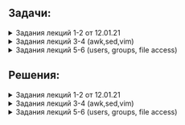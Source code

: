 ## Задачи:

 <details><summary>  Задания лекций 1-2 от 12.01.21 </summary>
  
  0. установить вторую ВМ с доступом только до первой ВМ.
  Все команды выполняются от имени созданного во время инсталляции пользователя (не root).
  
  1. Внутри директории /usr/share/man (хранилище встроенной документации) находятся каталоги, разбитые по секциям разделов помощи (man1, man2, man3) и по языкам (es, fr, ru).
Используя команду ls, необходимо вывести на экран все файлы, которые расположены в секционных директориях ы и содержат слово "config" в имени. Одним вызовом ls найти все файлы, содержащие слово "system" в каталогах /usr/share/man/man1 и /usr/share/man/man7
  
  2. Самостоятельно изучить команду find, предназначенную для поиска файлов/папок по заданным условиям (man find, find --help).
Найти в директории /usr/share/man все файлы, которые содержат слово "help" в имени, найти там же все файлы, имя которых начинается на "conf".
Какие действия мы можем выполнить с файлами, найденными командой find (не запуская других команд)? Приведите любой пример с комментарием.
  
  3. При помощи команд head и tail, выведите последние 2 строки файла /etc/fstab и первые 7 строк файла /etc/yum.conf
Что произойдёт, если мы запросим больше строк, чем есть в файле? Попробуйте выполнить это на примере, используя команду wc (word cound) для подсчёта количества строк в файле.
  
  4. Создайте в домашней директории файлы file_name1.md, file_name2.md и file_name3.md. Используя {}, переименуйте:
file_name1.md в file_name1.textdoc
file_name2.md в file_name2
file_name3.md в file_name3.md.latest
file_name1.textdoc в file_name1.txt
  
  5. Перейдите в директорию /mnt. Напишите как можно больше различных вариантов команды cd, с помощью которых вы можете вернуться обратно в домашнюю директорию вашего пользователя. Различные относительные пути также считаются разными вариантами.
  
  6. Создайте одной командой в домашней директории 3 папки new, in-process, processed. При этом in-process должна содержать в себе еще 3 папки tread0, tread1, tread2.
Далее создайте 100 файлов формата data[[:digit:]][[:digit:]] в папке new
Скопируйте 34 файла в tread0 и по 33 в tread1 и tread2 соответственно. Выведете содержимое каталога in-process одной командой
После этого переместите все файлы из каталогов tread в processed одной командой. Выведете содержимое каталога in-process и processed опять же одной командой
Сравните количество файлов в каталогах new и processed при помощи изученных ранее команд, если они равны удалите файлы из new
** Сравнение количества и удаление сделано при помощи условия

  7. Получить разворачивание фигурных скобок для выражения. Согласно стандартному поведению bash, стандартного для CentOS 7, скобки в приведённом ниже выражении развёрнуты не будут. Необходимо найти способ получить ожидаемый вывод.
a=1; b=3
echo file{$a..$b}
Необходимо предоставить модицицированную команду, результатом которой является следующий вывод: 
file1 file2 file3


</details>
 <details><summary>  Задания лекций 3-4 (awk,sed,vim) </summary>


 You have log file 'access.log'. It is simple apache log. Format is remote-IP - - [DATE] "method query protocol" status-code send-bytes-from-server "from-where-did-user-came" "user agent" "x-forwarded-for-header"
Sample can be downloaded from 

http://www.almhuette-raith.at/apache-log/access.log    (~650 Mb)



Awk
* What is the most frequent browser (user agent)?
* Show number of requests per month for ip 193.106.31.130 (for example: Sep 2016 - 100500 reqs, Oct 2016 - 0 reqs, Nov 2016 - 2 reqs...)
* Show total amount of data which server has provided for each unique ip (i.e. 100500 bytes for 1.2.3.4; 9001 bytes for 5.4.3.2 and so on)


Sed
* Change all user agents to "lynx"
* Masquerade all ip addresses. For example, 1.2.3.4 becomes "ip1", 3.4.5.6 becomse "ip2" and so on. Rewrite file.
Extra (*)

• Show list of unique ips, who made more then 50 requests to the same url within 10 minutes (for example too many requests to "/")

Learn vim:

   vimtutor / vimtutor ru (in your linux terminal with vim installed)
   
   http://www.vimgenius.com/
   
   https://vimvalley.com/vim-movement-speed-challenge/
   
Vim videos


   https://www.youtube.com/watch?v=aHm36-na4-4
   
   https://www.youtube.com/watch?v=XA2WjJbmmoM
   https://github.com/outragee/epam-learning/blob/main/homework.md
   https://www.youtube.com/watch?v=_NUO4JEtkDw
   
   https://www.youtube.com/watch?v=NzD2UdQl5Gc
   
   https://www.youtube.com/watch?v=5r6yzFEXajQ
   
 
 </details>

 <details><summary> Задания лекций 5-6 (users, groups, file access) </summary>
 
 Task 1: Users and groups

Используйте команды: groupadd, useradd, passwd, chage и другие.
Создайте группу sales с GID 4000 и пользователей bob, alice, eve c основной группой sales. 
Измените пользователям пароли.
Все новые аккаунты должны обязательно менять свои пароли каждый 30 дней.
Новые аккаунты группы sales должны истечь по окончанию 90 дней срока, а bob должен изменять его пароль каждые 15 дней.

Дополнительно:
Заставьте пользователей сменить пароль после первого логина.

Предварительный шаг:
Исследуйте файл /etc/login.defs.
Исследуйте, как работает команда date и как её использовать совместно с chage.



Task 2: Controlling access to files with Linux file system permissions

Используйте команды: su, mkdir, chown, chmod и другие.
Создайте трёх пользователей glen, antony, lesly.
У вас должна быть директория /home/students, где эти три пользователя могут работать совместно с файлами.
Должен быть возможен только пользовательский и групповой доступ, создание и удаление файлов в /home/students. 
Файлы, созданные в этой директории, должны автоматически присваиваться группе студентов students.

Предварительный шаг:
Исследуйте, для чего нужны файлы .bashrc и .profile.



Task3: ACL

Детективное агентство Бейкер Стрит создает коллекцию совместного доступа для хранения файлов дел, в которых члены группы bakerstreet будут иметь права на чтение и запись.
Ведущий детектив, Шерлок Холмс, решил, что члены группы scotlandyard также должны иметь возможность читать и писать в общую директорию. Тем не менее, Холмс считает, что инспектор Джонс является достаточно растерянным, и поэтому он должен иметь доступ только для чтения. 
Миссис Хадсон только начала осваивать Linux и смогла создать общую директорию и скопировать туда несколько файлов. Но сейчас время чаепития, и она попросила вас закончить работу.

Ваша задача - завершить настройку директории общего доступа. 
Директория и всё её содержимое должно принадлежать группе bakerstreet, при этом файлы должны обновляться для чтения и записи для владельца и группы (bakerstreet). У других пользователей не должно быть никаких разрешений. 
Вам также необходимо предоставить доступы на чтение и запись для группы scotlandyard, за исключением Jones, который может только читать документы.
Убедитесь, что ваша настройка применима к существующим и будущим файлам. После установки всех разрешений в директории проверьте от каждого пользователя все его возможные доступы.

Используйте команды: touch, mkdir, chgrp, chmod, getfacl, setfacl и другие. 
Создайте общую директорию /shares/cases.
Создайте группу bakerstreet с пользователями holmes, watson.
Создайте группу scotlandyard с пользователями lestrade, gregson, jones.
Задайте всем пользователям безопасные пароли.

Предварительный шаг:
От суперпользователя создайте папку /share/cases и создайте внутри 2 файла murders.txt и moriarty.txt.
 
 </details>
 
 
## Решения:
 
 <details><summary> Задания лекций 1-2 от 12.01.21 </summary>

 
 
 <details><summary> # 0.  </summary>
 
 
 
  Для начала создадим 2 виртуальные машины используя vitrualbox gui, в моем случае это Centos1 и Centos2 . 
  Имена пользователей аналогичны.
  
  В настройках виртуальных машин в virtualbox:
  
  У Centos1 установим 2 адаптера сети (bridge и internal network) - эта машина будет иметь доступ куда угодно, зададим второму адаптеру (internal network) имя сети "lan".
 
 Для второй машины будем использовать только 1 адаптер (internal network) ,аналогично 1ой , зададим имя сети "lan".

  После загрузки виртуальных машин зайдем на них , указав логин и пароль от соответствующей машины.
  Убедимся что наши сетевые интерфейсы доступны, выполним команду: 
  
  `ip a` .
  
  Следующий пункт. На каждой машине для интерфейса (internal network) отключим DHCP, настроим статический ip, укажем DNS, маску подсети , шлюз по-умолчанию.
  
  Для этого перейдем в директорию :
  
  `cd /etc/sysconfig/network-scripts`  
  
  С помощью редактора Vi отредактируем файл нужного нам интерфейса (в моем случае это enp0s3 и enp0s8):
  
  centos1:
  
  `sudo vi  ifcfg-enp0s3` .
  
  centos2:
  
  `sudo vi  ifcfg-enp0s8` .
  
  Редактируем строки: 

    BOOTPROTO	с dhcp на none
    DNS1	указажем dns сервер
    IPADDR0	настроим статический ip адрес
    PREFIX0	указажем маску подсети
    GATEWAY0 настроим шлюз по-умолчанию
  
  В итоге получим примерно такой вид файлов.
  
  Centos1:
  
   ![alt][logo]

[logo]:  https://github.com/outragee/epam-learning/blob/main/pics/centos1_networksetup.png "centos1"


  Centos2:
  
   ![centos2][logo2]
   
[logo2]: https://github.com/outragee/epam-learning/blob/main/pics/centos2_networksetups.png "centos2"


  Перезапустим службу сети на каждой из машин выполнив команду:

  `sudo systemctl restart network` .
  
  Теперь проверим что сетевые протоколы изменили свои настройки , а заодно попробуем попинговать одну машину на другую и попробуем кинуть ssh.
  Выполним следующие команды:
  
  `ip a` #проверим статус сетевых интерфейсов. 
  
  `ping 192.168.100.13`#Из centos2  или `ping 192.168.100.14` #из Centos1.
  
  `ssh 192.168.100.13` #для centos2 .14 ,соответственно.
  
  
  Вывод терминалов:
  
  centos2:
  
  ![out2][logo3]

[logo3]: https://github.com/outragee/epam-learning/blob/main/pics/centos2_allnetworks%2Bping.png "centos2"

  centos1:
  
  ![out3][logo4]

[logo4]: https://github.com/outragee/epam-learning/blob/main/pics/centos1_allnetworks%2Bping.png "centos1"

</details>



<details><summary> # 1.  </summary>

Для того ,чтобы найти все файлы содержащие "config" в имени ,в директории /usr/share/man ,включая поддиректории выполним команду ls ,совместно с пайплайном и командой grep. 

`ls /usr/share/man -a -R | grep config`

Где ls  - list директории, -а  - показать все файлы и директории,включаяя скрытые , -R -рекурсивно (все вложения) , | - пайплайн (конвеер ,передаст вывод комманды ls команде grep ) , grep -утилита коммандной строки,с помощью которой мы будем искать необходимые нам данные.

Вывод терминала:

 ![out4][logo5]

[logo5]: https://github.com/outragee/epam-learning/blob/main/pics/1lsconfig.png "ls+grep"  


Теперь мы одним вызовом ls найдем все файлы, содержащие слово "system" в каталогах /usr/share/man/man1 и /usr/share/man/man7
Для этого мы перечислим директории , лист которых будем производить и по аналогии выше - выполним grep слова system.

Вывод терминала:

![out5][logo6]

[logo6]: https://github.com/outragee/epam-learning/blob/main/pics/1systemgrep.png "ls++grep"  


</details>

<details><summary> # 2.  </summary>
 
Найдем в директории /usr/share/man все файлы, которые содержат слово "help" в имени,для этого используем команду:


`find /usr/share/man -iname "*help*"`


Найдем там же все файлы, имя которых начинается на "conf". Выполнив:


`find /usr/share/man -iname "conf*"`


Какие действия мы можем выполнить с файлами, найденными командой find (не запуская других команд)? Приведите любой пример с комментарием.
 
 
 
![out6][logo7]

[logo7]:  https://github.com/outragee/epam-learning/blob/main/pics/find.png "find"
 
Команда find очень обширна, кроме того ,можно использовать ее в связке с командой grep , что расширит и утончит поиск. Также ,для работы с найденными файлами мы можем использовать опцию -exec к примеру найдем как и выше вайлы ,где есть слово help и скопируем эти файлы в /home/centos1/test/ добавив им расширение .done :

`find . /usr/share/man -name '*help*' \-execdir cp {} /home/centos1/test/{}.done \;`

Вывод:

![out7][logo8]

[logo8]:  https://github.com/outragee/epam-learning/blob/main/pics/find-exec.png "find + exec"

По сути ,опция exec предоставляет очень обширные возможности для работы с файлами. Такие как- удаление,перемещение,изменение прав, использование bash - скрипта и другое.

 </details>

 <details><summary>  # 3. </summary>
 
  head и tail представлены 1ой командой,чтобы не делать 2 скрина.

![out8][logo9]

[logo9]: https://github.com/outragee/epam-learning/blob/main/pics/head%26tail.png "head&tail"


Если мы запросим больше строк,чем имеет файл,то head выдаст все те,что имеются и прекратит работу.

![out9][logo10]

[logo10]: https://github.com/outragee/epam-learning/blob/main/pics/wc%2Bheadmore.png "head more than file have"

  </details>
 
  <details><summary>  # 4. </summary>
 
![out10][logo11]

[logo11]: https://github.com/outragee/epam-learning/blob/main/pics/touchfiles.png "touch 1..3"

переименовывать файлы будем командой mv , хотя можно установить и rename :

    :~/test$ mv file_name1.md file_name1.textdoc
    :~/test$ mv file_name2.md file_name2
    :~/test$ mv file_name3.md  file_name3.md.latest
    :~/test$ mv file_name1.textdoc file_name1.txt

  </details>
 
 
  <details><summary>  # 5. </summary>
 
![out11][logo12]

[logo12]: https://github.com/outragee/epam-learning/blob/main/pics/cd.png "cd"

  </details>


  <details><summary>  # 6. </summary>
 
 Создаем директории, заодно перейдем в директорию new:
 
 `mkdir -p /home/outragee/epam-learning/{new,processed} /home/outragee/epam-learning/in-process/{tread0,tread1,tread2} && cd /home/outragee/epam-learning/new/`
 
 
 Создадим 100 файлов в директории, поскольку директория new/ текущая то:
 
 
 `touch /home/outragee/epam-learning/new/data{00..99}`
 
 
 Скопируем файлы в директории tread{0..2}/ :
 
 `cp /home/outragee/epam-learning/new/data{00..33} /home/outragee/epam-learning/in-process/tread0 & cp data{34..67} /home/outragee/epam-learning/in-process/tread1 & cp data{68..99} /home/outragee/epam-learning/in-process/tread2`

 
 Выведем содержимое каталога in-process:
 
 `ls -R /home/outragee/epam-learning/in-process/`
 
 
 Переместим файлы :
 
 
 `mv /home/outragee/epam-learning/in-process/tread{0..2}/* /home/outragee/epam-learning/processed/`
 
 
 Выведем содержимое каталога in-process и processed одной командой:
 
 
 `ls -a -R /home/outragee/epam-learning/in-process/ /home/outragee/epam-learning/processed/`
 
 
 Сравним количество файлов в каталогах new и processed , если они равны удалим файлы из new . Сравнение количества и удаление сделано при помощи условия того, что команда diff -q вернет нам 0 :
 
    if [ "$DIFF -q new/ processed/" != "0" ] ; then rm -r /home/outragee/epam-learning/new/* ; fi



![out13][logo14]

[logo14]: https://github.com/outragee/epam-learning/blob/main/pics/6full.png "full"

</details>

<details><summary>  # 7. </summary>


Для выполнения этого задания будем использовать цикл for в связке с коммандой seq (seq - это генератор чисел) .
Зададим переменные а=1 , b=3 , x=file . используем структуру цикла для каждой итерации генератора seq (который ограничен у нас переменными a=1 и b=3 эхо будет выводить в одной строке значение переменной x(file) и число, генерируемое seq . -n укажет echo вывод в одну строку. :


    a=1; b=3 ; x="file" ; for i in `seq  $a  $b `; do  echo -n  "$x $i "; done
    

![out12][logo13]

[logo13]: https://github.com/outragee/epam-learning/blob/main/pics/generation%20and%20for%20cycle.png "cycle_generation"


 </details>
 </details>









 <details><summary>  Задания лекций 3-4 (awk,sed,vim) </summary>
 
 <details><summary> AWK </summary>
 
 
 </details>
 
 <details><summary> SED </summary>
 
 
 </details>
 </details>
 
 <details><summary>  Задания лекций 5-6 (users, groups, file access) </summary>

 

 <details><summary> TASK 1  </summary>



Заранее отредактируем файл /etc/login.defs .
изменим длительность действия пароля на 30 дней.


     PASS_MAX_DAYS 30


Создадим группу " sales " и присвоим ей GID 4000. 


`sudo groupadd -g 4000 sales`


Теперь создадим пользователей bob,alice,eve и обозначим группу sales как основную для них ,а так-же ограничим время существования аккаунтов до 90 дней.


`sudo useradd -g 4000 -e $(date -d "90 days" "+%Y-%m-%d") bob`

`sudo useradd -g 4000 -e $(date -d "90 days" "+%Y-%m-%d") alice`

`sudo useradd -g 4000 -e $(date -d "90 days" "+%Y-%m-%d") eve`


Зададим пароли пользователям и укажем длительность действия пароля,а так-же заставим их сразу поменять пароль, указав -n=1 .



`sudo passwd -n 1 -w 3 -x 30 bob`


`sudo passwd -n 1 -w 3 -x 30 alice`


`sudo passwd -n 1 -w 3 -x 30 eve`



Изменим срок действия пароля у пользователя bob. 


`sudo chage -M 15 bob`



</details>
 
  
 <details><summary> TASK 2 </summary>


Создадим группу students :


`sudo groupadd -g 1000 students`



Создадим 3х пользователей glen, antony, lesly добавим их в группу students.


`sudo useradd -g 1000 -e $(date -d "90 days" "+%Y-%m-%d") glen`


`sudo useradd -g 1000 -e $(date -d "90 days" "+%Y-%m-%d") antony`


`sudo useradd -g 1000 -e $(date -d "90 days" "+%Y-%m-%d") lesly`



Создадим директорию  /home/students :


`sudo mkdir /home/students `


Зайдем в директорию /home/students:

`cd /home/students`

Присвоим все файлы рекурсивно в директории /home/students группе students:


`sudo chown -R :students *`



Изменим права у директориии разрешим все владельцу и группе:



`sudo chmod -r ug+rwx /home/students`


Изменим права у директории, запретим всем остальным какие либо действия с директорией :


`sudo chmod o-rwx /home/students `



 </details>
 
 <details><summary> TASK 3 </summary>


 </details>
 </details>

